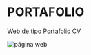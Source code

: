 # PORTAFOLIO

[Web de tipo Portafolio CV](https://robermejia.github.io/sitio_web/)
  
![página web](https://robermejia.com/img/preview/vista-previa.png)
